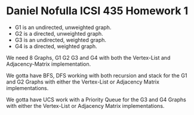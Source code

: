 # Daniel Nofulla ICSI 435 Homework 1

- G1 is an undirected, unweighted graph.
- G2 is a directed, unweighted graph.
- G3 is an undirected, weighted graph.
- G4 is a directed, weighted graph.

We need 8 Graphs, G1 G2 G3 and G4 with both the Vertex-List and Adjacency-Matrix implementation.

We gotta have BFS, DFS working with both recursion and stack for the G1 and G2 Graphs with either the Vertex-List or Adjacency Matrix implementations.

We gotta have UCS work with a Priority Queue for the G3 and G4 Graphs with either the Vertex-List or Adjacency Matrix implementations.
